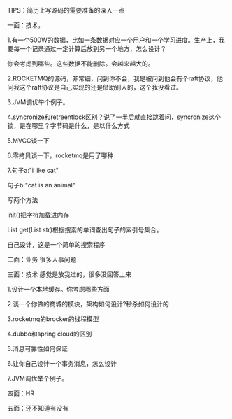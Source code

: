 TIPS：简历上写源码的需要准备的深入一点

一面：技术，

1.有一个500W的数据，比如一条数据对应一个用户和一个学习进度。生产上，我要每一个记录通过一定计算后放到另一个地方，怎么设计？

你会考虑到哪些。这些数据不能删除。会越来越大的。

2.ROCKETMQ的源码，非常细，问到你不会，我是被问到他会有个raft协议，他问我这个raft协议是自己实现的还是借助别人的，这个我没看过。

3.JVM调优举个例子。

4.syncronize和retreentlock区别？说了一半后就直接跳着问，syncronize这个锁，是在哪里？字节码是什么，是以什么方式

5.MVCC谈一下

6.零拷贝谈一下，rocketmq是用了哪种

7.句子a:"i like cat"  

句子b:"cat is an animal" 

写两个方法

init()把字符加载进内存

List get(List str)根据搜索的单词查出句子的索引号集合。

自己设计，这是一个简单的搜索程序



二面：业务 很多人事问题



三面：技术 感觉是放我过的，很多没回答上来

1.设计一个本地缓存。你考虑哪些方面

2.谈一个你做的商城的模块，架构如何设计?秒杀如何设计的

3.rocketmq的brocker的线程模型

4.dubbo和spring cloud的区别

5.消息可靠性如何保证

6.让你自己设计一个事务消息，怎么设计

7.JVM调优举个例子。

四面：HR

五面：还不知道有没有

